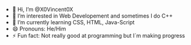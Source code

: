 - 👋 Hi, I’m @X0Vincent0X
- 👀 I’m interested in Web Developement and sometimes I do C++
- 🌱 I’m currently learning CSS, HTML, Java-Script
- 😄 Pronouns: He/Him
- ⚡ Fun fact: Not really good at programming but I´m making progress

<!---
X0Vincent0X/X0Vincent0X is a ✨ special ✨ repository because its `README.md` (this file) appears on your GitHub profile.
You can click the Preview link to take a look at your changes.
--->
